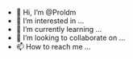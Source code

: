 - 👋 Hi, I’m @Proldm
- 👀 I’m interested in ...
- 🌱 I’m currently learning ...
- 💞️ I’m looking to collaborate on ...
- 📫 How to reach me ...

<!---
Proldm/Proldm is a ✨ special ✨ repository because its `README.md` (this file) appears on your GitHub profile.
You can click the Preview link to take a look at your changes.
--->

